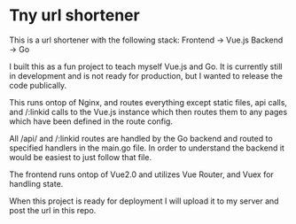 # Tny url shortener

This is a url shortener with the following stack:
        Frontend -> Vue.js
        Backend -> Go

I built this as a fun project to teach myself Vue.js and Go. It is currently still
in development and is not ready for production, but I wanted to release the code
publically.

This runs ontop of Nginx, and routes everything except static files, api calls, and /:linkid
calls to the Vue.js instance which then routes them to any pages which have been defined
in the route config.

All /api/ and /:linkid routes are handled by the Go backend and routed to specified
handlers in the main.go file. In order to understand the backend it would be easiest
to just follow that file.

The frontend runs ontop of Vue2.0 and utilizes Vue Router, and Vuex for handling state.

When this project is ready for deployment I will upload it to my server and post
the url in this repo.